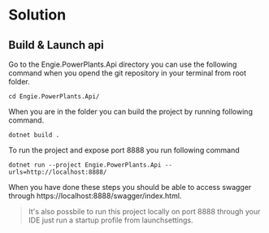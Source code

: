 # Solution

## Build & Launch api

Go to the Engie.PowerPlants.Api directory you can use the following command when you opend the git repository in your terminal from root folder.

```
cd Engie.PowerPlants.Api/
```

When you are in the folder you can build the project by running following command.

```
dotnet build .
```

To run the project and expose port 8888 you run following command
```
dotnet run --project Engie.PowerPlants.Api --urls=http://localhost:8888/
```

When you have done these steps you should be able to access swagger through https://localhost:8888/swagger/index.html.
> It's also possbile to run this project locally on port 8888 through your IDE just run a startup profile from launchsettings.